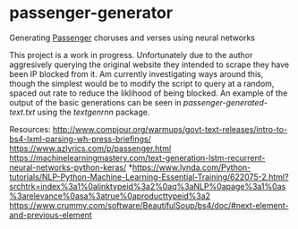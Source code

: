 # passenger-generator
Generating [Passenger](https://en.wikipedia.org/wiki/Passenger_(singer)) choruses and verses using neural networks

This project is a work in progress. Unfortunately due to the author aggresively querying the original website they intended to scrape they have been IP blocked from it. Am currently investigating ways around this, though the simplest would be to modify the script to query at a random, spaced out rate to reduce the liklihood of being blocked. An example of the output of the basic generations can be seen in _passenger-generated-text.txt_ using the _textgenrnn_ package.

Resources:
http://www.compjour.org/warmups/govt-text-releases/intro-to-bs4-lxml-parsing-wh-press-briefings/
https://www.azlyrics.com/p/passenger.html
https://machinelearningmastery.com/text-generation-lstm-recurrent-neural-networks-python-keras/
*https://www.lynda.com/Python-tutorials/NLP-Python-Machine-Learning-Essential-Training/622075-2.html?srchtrk=index%3a1%0alinktypeid%3a2%0aq%3aNLP%0apage%3a1%0as%3arelevance%0asa%3atrue%0aproducttypeid%3a2
https://www.crummy.com/software/BeautifulSoup/bs4/doc/#next-element-and-previous-element
